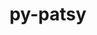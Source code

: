 ---
title: "py-patsy"
layout: cache
categories: [package, develop]
meta: {"versions": ["0.5.3"], "compilers": ["gcc@=11.4.0", "gcc@=9.4.0", "oneapi@=2024.2.0", "oneapi@=2024.2.1"], "oss": ["ubuntu20.04", "ubuntu22.04"], "platforms": ["linux"], "targets": ["neoverse_v1", "ppc64le", "x86_64_v3"], "stacks": ["e4s", "e4s-neoverse_v1", "e4s-oneapi", "e4s-power", "root"], "num_specs": 38, "num_specs_by_stack": {"e4s-power": 9, "root": 38, "e4s-neoverse_v1": 10, "e4s": 9, "e4s-oneapi": 10}}
spec_details: [{"hash": "w4a7wrp7akxjknm6yfllbzbacb4eueiq", "compiler": "gcc@=9.4.0", "versions": ["0.5.3"], "os": "ubuntu20.04", "platform": "linux", "target": "ppc64le", "variants": ["build_system=python_pip", "~splines"], "stacks": ["e4s-power", "root"], "size": "-", "tarball": "https://binaries.spack.io/develop/build_cache/linux-ubuntu20.04-ppc64le/gcc-9.4.0/py-patsy-0.5.3/linux-ubuntu20.04-ppc64le-gcc-9.4.0-py-patsy-0.5.3-w4a7wrp7akxjknm6yfllbzbacb4eueiq.spack"}, {"hash": "ligf26sbxywsa4qjtlq5va6m5hqnj4ak", "compiler": "gcc@=9.4.0", "versions": ["0.5.3"], "os": "ubuntu20.04", "platform": "linux", "target": "ppc64le", "variants": ["build_system=python_pip", "~splines"], "stacks": ["e4s-power", "root"], "size": "-", "tarball": "https://binaries.spack.io/develop/build_cache/linux-ubuntu20.04-ppc64le/gcc-9.4.0/py-patsy-0.5.3/linux-ubuntu20.04-ppc64le-gcc-9.4.0-py-patsy-0.5.3-ligf26sbxywsa4qjtlq5va6m5hqnj4ak.spack"}, {"hash": "5wm27jxxnsvxfa3nzsjxodbwdt5567zd", "compiler": "gcc@=9.4.0", "versions": ["0.5.3"], "os": "ubuntu20.04", "platform": "linux", "target": "ppc64le", "variants": ["build_system=python_pip", "~splines"], "stacks": ["e4s-power", "root"], "size": "-", "tarball": "https://binaries.spack.io/develop/build_cache/linux-ubuntu20.04-ppc64le/gcc-9.4.0/py-patsy-0.5.3/linux-ubuntu20.04-ppc64le-gcc-9.4.0-py-patsy-0.5.3-5wm27jxxnsvxfa3nzsjxodbwdt5567zd.spack"}, {"hash": "igpxlenaoqet57bs6xpafgyelxtj3f4z", "compiler": "gcc@=9.4.0", "versions": ["0.5.3"], "os": "ubuntu20.04", "platform": "linux", "target": "ppc64le", "variants": ["build_system=python_pip", "~splines"], "stacks": ["e4s-power", "root"], "size": "-", "tarball": "https://binaries.spack.io/develop/build_cache/linux-ubuntu20.04-ppc64le/gcc-9.4.0/py-patsy-0.5.3/linux-ubuntu20.04-ppc64le-gcc-9.4.0-py-patsy-0.5.3-igpxlenaoqet57bs6xpafgyelxtj3f4z.spack"}, {"hash": "dqkdgtqvqzpcqcmvl2zy7ljhmeibgvl6", "compiler": "gcc@=9.4.0", "versions": ["0.5.3"], "os": "ubuntu20.04", "platform": "linux", "target": "ppc64le", "variants": ["build_system=python_pip", "~splines"], "stacks": ["e4s-power", "root"], "size": "-", "tarball": "https://binaries.spack.io/develop/build_cache/linux-ubuntu20.04-ppc64le/gcc-9.4.0/py-patsy-0.5.3/linux-ubuntu20.04-ppc64le-gcc-9.4.0-py-patsy-0.5.3-dqkdgtqvqzpcqcmvl2zy7ljhmeibgvl6.spack"}, {"hash": "wnqn6w5eh3l6fjl6bft2g22icsijwagg", "compiler": "gcc@=9.4.0", "versions": ["0.5.3"], "os": "ubuntu20.04", "platform": "linux", "target": "ppc64le", "variants": ["build_system=python_pip", "~splines"], "stacks": ["e4s-power", "root"], "size": "-", "tarball": "https://binaries.spack.io/develop/build_cache/linux-ubuntu20.04-ppc64le/gcc-9.4.0/py-patsy-0.5.3/linux-ubuntu20.04-ppc64le-gcc-9.4.0-py-patsy-0.5.3-wnqn6w5eh3l6fjl6bft2g22icsijwagg.spack"}, {"hash": "gqmixdkr2i3ovpm7xvxy7ftb6z5hfqkd", "compiler": "gcc@=9.4.0", "versions": ["0.5.3"], "os": "ubuntu20.04", "platform": "linux", "target": "ppc64le", "variants": ["build_system=python_pip", "~splines"], "stacks": ["e4s-power", "root"], "size": "-", "tarball": "https://binaries.spack.io/develop/build_cache/linux-ubuntu20.04-ppc64le/gcc-9.4.0/py-patsy-0.5.3/linux-ubuntu20.04-ppc64le-gcc-9.4.0-py-patsy-0.5.3-gqmixdkr2i3ovpm7xvxy7ftb6z5hfqkd.spack"}, {"hash": "wrfmooevl3td3j35ray74c57u266j5ow", "compiler": "gcc@=9.4.0", "versions": ["0.5.3"], "os": "ubuntu20.04", "platform": "linux", "target": "ppc64le", "variants": ["build_system=python_pip", "~splines"], "stacks": ["e4s-power", "root"], "size": "-", "tarball": "https://binaries.spack.io/develop/build_cache/linux-ubuntu20.04-ppc64le/gcc-9.4.0/py-patsy-0.5.3/linux-ubuntu20.04-ppc64le-gcc-9.4.0-py-patsy-0.5.3-wrfmooevl3td3j35ray74c57u266j5ow.spack"}, {"hash": "colhegbdeztsuozebfrujihzwrynncb6", "compiler": "gcc@=9.4.0", "versions": ["0.5.3"], "os": "ubuntu20.04", "platform": "linux", "target": "ppc64le", "variants": ["build_system=python_pip", "~splines"], "stacks": ["e4s-power", "root"], "size": "-", "tarball": "https://binaries.spack.io/develop/build_cache/linux-ubuntu20.04-ppc64le/gcc-9.4.0/py-patsy-0.5.3/linux-ubuntu20.04-ppc64le-gcc-9.4.0-py-patsy-0.5.3-colhegbdeztsuozebfrujihzwrynncb6.spack"}, {"hash": "q2prvhosjdqyyosvvspny6nxye2r5yow", "compiler": "gcc@=11.4.0", "versions": ["0.5.3"], "os": "ubuntu22.04", "platform": "linux", "target": "neoverse_v1", "variants": ["build_system=python_pip", "~splines"], "stacks": ["root", "e4s-neoverse_v1"], "size": "-", "tarball": "https://binaries.spack.io/develop/build_cache/linux-ubuntu22.04-neoverse_v1/gcc-11.4.0/py-patsy-0.5.3/linux-ubuntu22.04-neoverse_v1-gcc-11.4.0-py-patsy-0.5.3-q2prvhosjdqyyosvvspny6nxye2r5yow.spack"}, {"hash": "6z6sm5eufnqv6blggftqysgw4q763wts", "compiler": "gcc@=11.4.0", "versions": ["0.5.3"], "os": "ubuntu22.04", "platform": "linux", "target": "neoverse_v1", "variants": ["build_system=python_pip", "~splines"], "stacks": ["root", "e4s-neoverse_v1"], "size": "-", "tarball": "https://binaries.spack.io/develop/build_cache/linux-ubuntu22.04-neoverse_v1/gcc-11.4.0/py-patsy-0.5.3/linux-ubuntu22.04-neoverse_v1-gcc-11.4.0-py-patsy-0.5.3-6z6sm5eufnqv6blggftqysgw4q763wts.spack"}, {"hash": "4cknvzqie5zh7hwwlxrk2c4ug2psqvxf", "compiler": "gcc@=11.4.0", "versions": ["0.5.3"], "os": "ubuntu22.04", "platform": "linux", "target": "neoverse_v1", "variants": ["build_system=python_pip", "~splines"], "stacks": ["root", "e4s-neoverse_v1"], "size": "-", "tarball": "https://binaries.spack.io/develop/build_cache/linux-ubuntu22.04-neoverse_v1/gcc-11.4.0/py-patsy-0.5.3/linux-ubuntu22.04-neoverse_v1-gcc-11.4.0-py-patsy-0.5.3-4cknvzqie5zh7hwwlxrk2c4ug2psqvxf.spack"}, {"hash": "5owh27sjstwaqgcoklt7ikvurbtafifx", "compiler": "gcc@=11.4.0", "versions": ["0.5.3"], "os": "ubuntu22.04", "platform": "linux", "target": "neoverse_v1", "variants": ["build_system=python_pip", "~splines"], "stacks": ["root", "e4s-neoverse_v1"], "size": "-", "tarball": "https://binaries.spack.io/develop/build_cache/linux-ubuntu22.04-neoverse_v1/gcc-11.4.0/py-patsy-0.5.3/linux-ubuntu22.04-neoverse_v1-gcc-11.4.0-py-patsy-0.5.3-5owh27sjstwaqgcoklt7ikvurbtafifx.spack"}, {"hash": "khiyaxkqh4elkyrchzk3eb4zvvecve6p", "compiler": "gcc@=11.4.0", "versions": ["0.5.3"], "os": "ubuntu22.04", "platform": "linux", "target": "neoverse_v1", "variants": ["build_system=python_pip", "~splines"], "stacks": ["root", "e4s-neoverse_v1"], "size": "-", "tarball": "https://binaries.spack.io/develop/build_cache/linux-ubuntu22.04-neoverse_v1/gcc-11.4.0/py-patsy-0.5.3/linux-ubuntu22.04-neoverse_v1-gcc-11.4.0-py-patsy-0.5.3-khiyaxkqh4elkyrchzk3eb4zvvecve6p.spack"}, {"hash": "iqgilibkw7pzvb7ikfe55drevyfgs7ue", "compiler": "gcc@=11.4.0", "versions": ["0.5.3"], "os": "ubuntu22.04", "platform": "linux", "target": "neoverse_v1", "variants": ["build_system=python_pip", "~splines"], "stacks": ["root", "e4s-neoverse_v1"], "size": "-", "tarball": "https://binaries.spack.io/develop/build_cache/linux-ubuntu22.04-neoverse_v1/gcc-11.4.0/py-patsy-0.5.3/linux-ubuntu22.04-neoverse_v1-gcc-11.4.0-py-patsy-0.5.3-iqgilibkw7pzvb7ikfe55drevyfgs7ue.spack"}, {"hash": "vnyt5xc57gyhwckms2dsfygikvv42n2q", "compiler": "gcc@=11.4.0", "versions": ["0.5.3"], "os": "ubuntu22.04", "platform": "linux", "target": "neoverse_v1", "variants": ["build_system=python_pip", "~splines"], "stacks": ["root", "e4s-neoverse_v1"], "size": "-", "tarball": "https://binaries.spack.io/develop/build_cache/linux-ubuntu22.04-neoverse_v1/gcc-11.4.0/py-patsy-0.5.3/linux-ubuntu22.04-neoverse_v1-gcc-11.4.0-py-patsy-0.5.3-vnyt5xc57gyhwckms2dsfygikvv42n2q.spack"}, {"hash": "gzjs7f4i3nhngmceifsop6b5mlbasj6f", "compiler": "gcc@=11.4.0", "versions": ["0.5.3"], "os": "ubuntu22.04", "platform": "linux", "target": "neoverse_v1", "variants": ["build_system=python_pip", "~splines"], "stacks": ["root", "e4s-neoverse_v1"], "size": "-", "tarball": "https://binaries.spack.io/develop/build_cache/linux-ubuntu22.04-neoverse_v1/gcc-11.4.0/py-patsy-0.5.3/linux-ubuntu22.04-neoverse_v1-gcc-11.4.0-py-patsy-0.5.3-gzjs7f4i3nhngmceifsop6b5mlbasj6f.spack"}, {"hash": "wrwb2depvhamyxnycjklx7gjwtddulci", "compiler": "gcc@=11.4.0", "versions": ["0.5.3"], "os": "ubuntu22.04", "platform": "linux", "target": "neoverse_v1", "variants": ["build_system=python_pip", "~splines"], "stacks": ["root", "e4s-neoverse_v1"], "size": "-", "tarball": "https://binaries.spack.io/develop/build_cache/linux-ubuntu22.04-neoverse_v1/gcc-11.4.0/py-patsy-0.5.3/linux-ubuntu22.04-neoverse_v1-gcc-11.4.0-py-patsy-0.5.3-wrwb2depvhamyxnycjklx7gjwtddulci.spack"}, {"hash": "j4mfl3trhuf2tjmyfiq6yusxhicxguql", "compiler": "gcc@=11.4.0", "versions": ["0.5.3"], "os": "ubuntu22.04", "platform": "linux", "target": "neoverse_v1", "variants": ["build_system=python_pip", "~splines"], "stacks": ["root", "e4s-neoverse_v1"], "size": "-", "tarball": "https://binaries.spack.io/develop/build_cache/linux-ubuntu22.04-neoverse_v1/gcc-11.4.0/py-patsy-0.5.3/linux-ubuntu22.04-neoverse_v1-gcc-11.4.0-py-patsy-0.5.3-j4mfl3trhuf2tjmyfiq6yusxhicxguql.spack"}, {"hash": "dwkwsopunrwg5sdb2eqdicarjbfsypye", "compiler": "gcc@=11.4.0", "versions": ["0.5.3"], "os": "ubuntu22.04", "platform": "linux", "target": "x86_64_v3", "variants": ["build_system=python_pip", "~splines"], "stacks": ["root", "e4s"], "size": "-", "tarball": "https://binaries.spack.io/develop/build_cache/linux-ubuntu22.04-x86_64_v3/gcc-11.4.0/py-patsy-0.5.3/linux-ubuntu22.04-x86_64_v3-gcc-11.4.0-py-patsy-0.5.3-dwkwsopunrwg5sdb2eqdicarjbfsypye.spack"}, {"hash": "zxe3qsevhat3uiuwipap3nj45on65xi6", "compiler": "gcc@=11.4.0", "versions": ["0.5.3"], "os": "ubuntu22.04", "platform": "linux", "target": "x86_64_v3", "variants": ["build_system=python_pip", "~splines"], "stacks": ["root", "e4s"], "size": "-", "tarball": "https://binaries.spack.io/develop/build_cache/linux-ubuntu22.04-x86_64_v3/gcc-11.4.0/py-patsy-0.5.3/linux-ubuntu22.04-x86_64_v3-gcc-11.4.0-py-patsy-0.5.3-zxe3qsevhat3uiuwipap3nj45on65xi6.spack"}, {"hash": "ivkqidnfiukl4hffbvnopsqjjqf4tz2a", "compiler": "gcc@=11.4.0", "versions": ["0.5.3"], "os": "ubuntu22.04", "platform": "linux", "target": "x86_64_v3", "variants": ["build_system=python_pip", "~splines"], "stacks": ["root", "e4s"], "size": "-", "tarball": "https://binaries.spack.io/develop/build_cache/linux-ubuntu22.04-x86_64_v3/gcc-11.4.0/py-patsy-0.5.3/linux-ubuntu22.04-x86_64_v3-gcc-11.4.0-py-patsy-0.5.3-ivkqidnfiukl4hffbvnopsqjjqf4tz2a.spack"}, {"hash": "uefqi2bzmwm4detwpiz6f7jtizjuski2", "compiler": "gcc@=11.4.0", "versions": ["0.5.3"], "os": "ubuntu22.04", "platform": "linux", "target": "x86_64_v3", "variants": ["build_system=python_pip", "~splines"], "stacks": ["root", "e4s"], "size": "-", "tarball": "https://binaries.spack.io/develop/build_cache/linux-ubuntu22.04-x86_64_v3/gcc-11.4.0/py-patsy-0.5.3/linux-ubuntu22.04-x86_64_v3-gcc-11.4.0-py-patsy-0.5.3-uefqi2bzmwm4detwpiz6f7jtizjuski2.spack"}, {"hash": "3mtcppjlsbp4ilarom3nj2ktm7sarq56", "compiler": "gcc@=11.4.0", "versions": ["0.5.3"], "os": "ubuntu22.04", "platform": "linux", "target": "x86_64_v3", "variants": ["build_system=python_pip", "~splines"], "stacks": ["root", "e4s"], "size": "-", "tarball": "https://binaries.spack.io/develop/build_cache/linux-ubuntu22.04-x86_64_v3/gcc-11.4.0/py-patsy-0.5.3/linux-ubuntu22.04-x86_64_v3-gcc-11.4.0-py-patsy-0.5.3-3mtcppjlsbp4ilarom3nj2ktm7sarq56.spack"}, {"hash": "fguddvehstytuvbuqmkidybi2fum7gyc", "compiler": "gcc@=11.4.0", "versions": ["0.5.3"], "os": "ubuntu22.04", "platform": "linux", "target": "x86_64_v3", "variants": ["build_system=python_pip", "~splines"], "stacks": ["root", "e4s"], "size": "-", "tarball": "https://binaries.spack.io/develop/build_cache/linux-ubuntu22.04-x86_64_v3/gcc-11.4.0/py-patsy-0.5.3/linux-ubuntu22.04-x86_64_v3-gcc-11.4.0-py-patsy-0.5.3-fguddvehstytuvbuqmkidybi2fum7gyc.spack"}, {"hash": "dzpknlt74u2g3xnfcwagp5bc3rxx23p3", "compiler": "gcc@=11.4.0", "versions": ["0.5.3"], "os": "ubuntu22.04", "platform": "linux", "target": "x86_64_v3", "variants": ["build_system=python_pip", "~splines"], "stacks": ["root", "e4s"], "size": "-", "tarball": "https://binaries.spack.io/develop/build_cache/linux-ubuntu22.04-x86_64_v3/gcc-11.4.0/py-patsy-0.5.3/linux-ubuntu22.04-x86_64_v3-gcc-11.4.0-py-patsy-0.5.3-dzpknlt74u2g3xnfcwagp5bc3rxx23p3.spack"}, {"hash": "4w57cge2axldv6wbzubqhvkbwnj5r2zs", "compiler": "gcc@=11.4.0", "versions": ["0.5.3"], "os": "ubuntu22.04", "platform": "linux", "target": "x86_64_v3", "variants": ["build_system=python_pip", "~splines"], "stacks": ["root", "e4s"], "size": "-", "tarball": "https://binaries.spack.io/develop/build_cache/linux-ubuntu22.04-x86_64_v3/gcc-11.4.0/py-patsy-0.5.3/linux-ubuntu22.04-x86_64_v3-gcc-11.4.0-py-patsy-0.5.3-4w57cge2axldv6wbzubqhvkbwnj5r2zs.spack"}, {"hash": "6c4ildpu26hfyr3s2xyzysbm5repsrtj", "compiler": "gcc@=11.4.0", "versions": ["0.5.3"], "os": "ubuntu22.04", "platform": "linux", "target": "x86_64_v3", "variants": ["build_system=python_pip", "~splines"], "stacks": ["root", "e4s"], "size": "-", "tarball": "https://binaries.spack.io/develop/build_cache/linux-ubuntu22.04-x86_64_v3/gcc-11.4.0/py-patsy-0.5.3/linux-ubuntu22.04-x86_64_v3-gcc-11.4.0-py-patsy-0.5.3-6c4ildpu26hfyr3s2xyzysbm5repsrtj.spack"}, {"hash": "nnlo55l54tn4mk7w7xoldyl2axij543e", "compiler": "oneapi@=2024.2.0", "versions": ["0.5.3"], "os": "ubuntu22.04", "platform": "linux", "target": "x86_64_v3", "variants": ["build_system=python_pip", "~splines"], "stacks": ["e4s-oneapi", "root"], "size": "-", "tarball": "https://binaries.spack.io/develop/build_cache/linux-ubuntu22.04-x86_64_v3/oneapi-2024.2.0/py-patsy-0.5.3/linux-ubuntu22.04-x86_64_v3-oneapi-2024.2.0-py-patsy-0.5.3-nnlo55l54tn4mk7w7xoldyl2axij543e.spack"}, {"hash": "ibvwow455bpdxzgr7fy2byib54wmuikz", "compiler": "oneapi@=2024.2.0", "versions": ["0.5.3"], "os": "ubuntu22.04", "platform": "linux", "target": "x86_64_v3", "variants": ["build_system=python_pip", "~splines"], "stacks": ["e4s-oneapi", "root"], "size": "-", "tarball": "https://binaries.spack.io/develop/build_cache/linux-ubuntu22.04-x86_64_v3/oneapi-2024.2.0/py-patsy-0.5.3/linux-ubuntu22.04-x86_64_v3-oneapi-2024.2.0-py-patsy-0.5.3-ibvwow455bpdxzgr7fy2byib54wmuikz.spack"}, {"hash": "a77kzdhbkhx6sdcahvhq6uswja2vdxu3", "compiler": "oneapi@=2024.2.0", "versions": ["0.5.3"], "os": "ubuntu22.04", "platform": "linux", "target": "x86_64_v3", "variants": ["build_system=python_pip", "~splines"], "stacks": ["e4s-oneapi", "root"], "size": "-", "tarball": "https://binaries.spack.io/develop/build_cache/linux-ubuntu22.04-x86_64_v3/oneapi-2024.2.0/py-patsy-0.5.3/linux-ubuntu22.04-x86_64_v3-oneapi-2024.2.0-py-patsy-0.5.3-a77kzdhbkhx6sdcahvhq6uswja2vdxu3.spack"}, {"hash": "254ppghtm7stocaltkaaqw2zxtk4zgf7", "compiler": "oneapi@=2024.2.0", "versions": ["0.5.3"], "os": "ubuntu22.04", "platform": "linux", "target": "x86_64_v3", "variants": ["build_system=python_pip", "~splines"], "stacks": ["e4s-oneapi", "root"], "size": "-", "tarball": "https://binaries.spack.io/develop/build_cache/linux-ubuntu22.04-x86_64_v3/oneapi-2024.2.0/py-patsy-0.5.3/linux-ubuntu22.04-x86_64_v3-oneapi-2024.2.0-py-patsy-0.5.3-254ppghtm7stocaltkaaqw2zxtk4zgf7.spack"}, {"hash": "4ltqltzexpb4ozfs4dld5mae5vnfx563", "compiler": "oneapi@=2024.2.0", "versions": ["0.5.3"], "os": "ubuntu22.04", "platform": "linux", "target": "x86_64_v3", "variants": ["build_system=python_pip", "~splines"], "stacks": ["e4s-oneapi", "root"], "size": "-", "tarball": "https://binaries.spack.io/develop/build_cache/linux-ubuntu22.04-x86_64_v3/oneapi-2024.2.0/py-patsy-0.5.3/linux-ubuntu22.04-x86_64_v3-oneapi-2024.2.0-py-patsy-0.5.3-4ltqltzexpb4ozfs4dld5mae5vnfx563.spack"}, {"hash": "mtvplmckw5ddnikmxndwlpjezqkboezu", "compiler": "oneapi@=2024.2.0", "versions": ["0.5.3"], "os": "ubuntu22.04", "platform": "linux", "target": "x86_64_v3", "variants": ["build_system=python_pip", "~splines"], "stacks": ["e4s-oneapi", "root"], "size": "-", "tarball": "https://binaries.spack.io/develop/build_cache/linux-ubuntu22.04-x86_64_v3/oneapi-2024.2.0/py-patsy-0.5.3/linux-ubuntu22.04-x86_64_v3-oneapi-2024.2.0-py-patsy-0.5.3-mtvplmckw5ddnikmxndwlpjezqkboezu.spack"}, {"hash": "bgf2gblagpp2h34n74zkcz7cguhjdir7", "compiler": "oneapi@=2024.2.0", "versions": ["0.5.3"], "os": "ubuntu22.04", "platform": "linux", "target": "x86_64_v3", "variants": ["build_system=python_pip", "~splines"], "stacks": ["e4s-oneapi", "root"], "size": "-", "tarball": "https://binaries.spack.io/develop/build_cache/linux-ubuntu22.04-x86_64_v3/oneapi-2024.2.0/py-patsy-0.5.3/linux-ubuntu22.04-x86_64_v3-oneapi-2024.2.0-py-patsy-0.5.3-bgf2gblagpp2h34n74zkcz7cguhjdir7.spack"}, {"hash": "vcmnv7h6xity5gxuujehczkdtsixcczo", "compiler": "oneapi@=2024.2.0", "versions": ["0.5.3"], "os": "ubuntu22.04", "platform": "linux", "target": "x86_64_v3", "variants": ["build_system=python_pip", "~splines"], "stacks": ["e4s-oneapi", "root"], "size": "-", "tarball": "https://binaries.spack.io/develop/build_cache/linux-ubuntu22.04-x86_64_v3/oneapi-2024.2.0/py-patsy-0.5.3/linux-ubuntu22.04-x86_64_v3-oneapi-2024.2.0-py-patsy-0.5.3-vcmnv7h6xity5gxuujehczkdtsixcczo.spack"}, {"hash": "rcytx7rjesqng2zbgx3yp5fwyyor5m5r", "compiler": "oneapi@=2024.2.1", "versions": ["0.5.3"], "os": "ubuntu22.04", "platform": "linux", "target": "x86_64_v3", "variants": ["build_system=python_pip", "~splines"], "stacks": ["e4s-oneapi", "root"], "size": "-", "tarball": "https://binaries.spack.io/develop/build_cache/linux-ubuntu22.04-x86_64_v3/oneapi-2024.2.1/py-patsy-0.5.3/linux-ubuntu22.04-x86_64_v3-oneapi-2024.2.1-py-patsy-0.5.3-rcytx7rjesqng2zbgx3yp5fwyyor5m5r.spack"}, {"hash": "qn5dtomffhzfvcoo3rt4lepmkyg2t6kf", "compiler": "oneapi@=2024.2.1", "versions": ["0.5.3"], "os": "ubuntu22.04", "platform": "linux", "target": "x86_64_v3", "variants": ["build_system=python_pip", "~splines"], "stacks": ["e4s-oneapi", "root"], "size": "-", "tarball": "https://binaries.spack.io/develop/build_cache/linux-ubuntu22.04-x86_64_v3/oneapi-2024.2.1/py-patsy-0.5.3/linux-ubuntu22.04-x86_64_v3-oneapi-2024.2.1-py-patsy-0.5.3-qn5dtomffhzfvcoo3rt4lepmkyg2t6kf.spack"}]
---